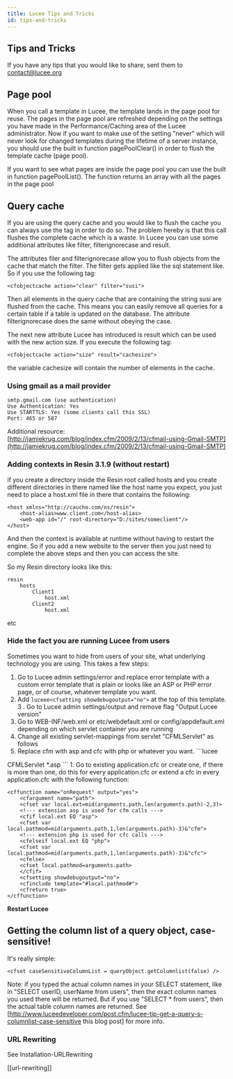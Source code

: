 ```yaml
---
title: Lucee Tips and Tricks
id: tips-and-tricks
---
```


## Tips and Tricks ##

If you have any tips that you would like to share, sent them to [contact@lucee.org](mailto:contact@lucee.org)

## Page pool ##

When you call a template in Lucee, the template lands in the page pool for reuse. The pages in the page pool are refreshed depending on the settings you have made in the Performance/Caching area of the Lucee administrator. Now if you want to make use of the setting "never" which will never look for changed templates during the lifetime of a server instance, you should use the built in function pagePoolClear() in order to flush the template cache (page pool).

If you want to see what pages are inside the page pool you can use the built in function pagePoolList(). The function returns an array with all the pages in the page pool

## Query cache ##

If you are using the query cache and you would like to flush the cache you can always use the tag in order to do so. The problem hereby is that this call flushes the complete cache which is a waste. In Lucee you can use some additional attributes like filter, filterignorecase and result.

The attributes filer and filterignorecase allow you to flush objects from the cache that match the filter. The filter gets applied like the sql statement like. So if you use the following tag:

```lucee
<cfobjectcache action="clear" filter="susi">
```

Then all elements in the query cache that are containing the string susi are flushed from the cache. This means you can easily remove all queries for a certain table if a table is updated on the database. The attribute filterignorecase does the same without obeying the case.

The next new attribute Lucee has introduced is result which can be used with the new action size. If you execute the following tag:

```lucee
<cfobjectcache action="size" result="cachesize">
```

the variable cachesize will contain the number of elements in the cache.

### Using gmail as a mail provider ###

```lucee
smtp.gmail.com (use authentication)
Use Authentication: Yes
Use STARTTLS: Yes (some clients call this SSL)
Port: 465 or 587
```

Additional resource: [http://jamiekrug.com/blog/index.cfm/2009/2/13/cfmail-using-Gmail-SMTP](http://jamiekrug.com/blog/index.cfm/2009/2/13/cfmail-using-Gmail-SMTP)

### Adding contexts in Resin 3.1.9 (without restart) ###

if you create a directory inside the Resin root called hosts and you create different directories in there named like the host name you expect, you just need to place a host.xml file in there that contains the following:

```lucee
<host xmlns="http://caucho.com/ns/resin">
    <host-alias>www.client.com</host-alias>
    <web-app id="/" root-directory="D:/sites/someclient"/>
</host>
```

And then the context is available at runtime without having to restart the engine. So if you add a new website to the server then you just need to complete the above steps and then you can access the site.

So my Resin directory looks like this:

```lucee
resin
    hosts
        Client1
            host.xml
        Client2
            host.xml
```

etc

### Hide the fact you are running Lucee from users ###

Sometimes you want to hide from users of your site, what underlying technology you are using. This takes a few steps:

1. Go to Lucee admin settings/error and replace error template with a custom error template that is plain or looks like an ASP or PHP error page, or of course, whatever template you want.
2. Add ```luceee<cfsetting showdebugoutput="no">``` at the top of this template.
3 . Go to Lucee admin settings/output and remove flag "Output Lucee version"
4. Go to WEB-INF/web.xml or etc/webdefault.xml or config/appdefault.xml depending on which servlet container you are running
5. Change all existing servlet-mappings from servlet "CFMLServlet" as follows
6. Replace cfm with asp and cfc with php or whatever you want. ```lucee

<servlet-mapping>
     <servlet-name>CFMLServlet</servlet-name>
     <url-pattern>*.asp</url-pattern>
 </servlet-mapping>
```
1. Go to existing application.cfc or create one, if there is more than one, do this for every application.cfc or extend a cfc in every application.cfc with the following function:

```lucee
<cffunction name="onRequest" output="yes">
	<cfargument name="path">
	<cfset var local.ext=mid(arguments.path,len(arguments.path)-2,3)>
	<!--- extension asp is used for cfm calls --->
	<cfif local.ext EQ "asp">
	<cfset var local.pathmod=mid(arguments.path,1,len(arguments.path)-3)&"cfm">
	<!--- extension php is used for cfc calls --->
	<cfelseif local.ext EQ "php">
	<cfset var local.pathmod=mid(arguments.path,1,len(arguments.path)-3)&"cfc">
	<cfelse>
	<cfset local.pathmod=arguments.path>
	</cfif>
	<cfsetting showdebugoutput="no">
	<cfinclude template="#local.pathmod#">
	<cfreturn true>
</cffunction>
```

**Restart Lucee**

## Getting the column list of a query object, case-sensitive! ##

It's really simple:

```lucee
<cfset caseSensitiveColumnList = queryObject.getColumnlist(false) />
```

Note: if you typed the actual column names in your SELECT statement, like in "SELECT userID, userName from users", then the exact column names you used there will be returned. But if you use "SELECT * from users", then the actual table column names are returned. See [http://www.luceedeveloper.com/post.cfm/lucee-tip-get-a-query-s-columnlist-case-sensitive this blog post] for more info.

### URL Rewriting ###

See Installation-URLRewriting

[[url-rewriting]]

